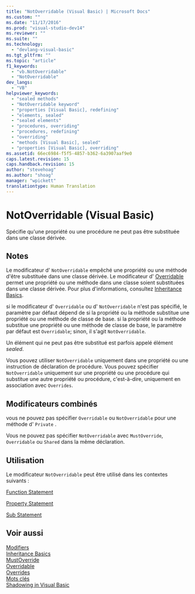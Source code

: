 ```yaml
---
title: "NotOverridable (Visual Basic) | Microsoft Docs"
ms.custom: ""
ms.date: "11/17/2016"
ms.prod: "visual-studio-dev14"
ms.reviewer: ""
ms.suite: ""
ms.technology: 
  - "devlang-visual-basic"
ms.tgt_pltfrm: ""
ms.topic: "article"
f1_keywords: 
  - "vb.NotOverridable"
  - "NotOverridable"
dev_langs: 
  - "VB"
helpviewer_keywords: 
  - "sealed methods"
  - "NotOverridable keyword"
  - "properties [Visual Basic], redefining"
  - "elements, sealed"
  - "sealed elements"
  - "procedures, overriding"
  - "procedures, redefining"
  - "overriding"
  - "methods [Visual Basic], sealed"
  - "properties [Visual Basic], overriding"
ms.assetid: 66ec6984-f5f5-4857-b362-6a3907aaf9e0
caps.latest.revision: 15
caps.handback.revision: 15
author: "stevehoag"
ms.author: "shoag"
manager: "wpickett"
translationtype: Human Translation
---
```

# NotOverridable (Visual Basic)
Spécifie qu'une propriété ou une procédure ne peut pas être substituée dans une classe dérivée.  
  
## Notes  
 Le modificateur d' `NotOverridable` empêché une propriété ou une méthode d'être substituée dans une classe dérivée.  Le modificateur d' [Overridable](../../../visual-basic/language-reference/modifiers/overridable.md) permet une propriété ou une méthode dans une classe soient substituées dans une classe dérivée.  Pour plus d'informations, consultez [Inheritance Basics](../../../visual-basic/programming-guide/language-features/objects-and-classes/inheritance-basics.md).  
  
 si le modificateur d' `Overridable` ou d' `NotOverridable` n'est pas spécifié, le paramètre par défaut dépend de si la propriété ou la méthode substitue une propriété ou une méthode de classe de base.  si la propriété ou la méthode substitue une propriété ou une méthode de classe de base, le paramètre par défaut est `Overridable`; sinon, il s'agit `NotOverridable`.  
  
 Un élément qui ne peut pas être substitué est parfois appelé élément *sealed*.  
  
 Vous pouvez utiliser `NotOverridable` uniquement dans une propriété ou une instruction de déclaration de procédure.  Vous pouvez spécifier `NotOverridable` uniquement sur une propriété ou une procédure qui substitue une autre propriété ou procédure, c'est\-à\-dire, uniquement en association avec `Overrides`.  
  
## Modificateurs combinés  
 vous ne pouvez pas spécifier `Overridable` ou `NotOverridable` pour une méthode d' `Private` .  
  
 Vous ne pouvez pas spécifier `NotOverridable` avec `MustOverride`, `Overridable` ou `Shared` dans la même déclaration.  
  
## Utilisation  
 Le modificateur `NotOverridable` peut être utilisé dans les contextes suivants :  
  
 [Function Statement](../../../visual-basic/language-reference/statements/function-statement.md)  
  
 [Property Statement](../../../visual-basic/language-reference/statements/property-statement.md)  
  
 [Sub Statement](../../../visual-basic/language-reference/statements/sub-statement.md)  
  
## Voir aussi  
 [Modifiers](../../../visual-basic/language-reference/modifiers/index.md)   
 [Inheritance Basics](../../../visual-basic/programming-guide/language-features/objects-and-classes/inheritance-basics.md)   
 [MustOverride](../../../visual-basic/language-reference/modifiers/mustoverride.md)   
 [Overridable](../../../visual-basic/language-reference/modifiers/overridable.md)   
 [Overrides](../../../visual-basic/language-reference/modifiers/overrides.md)   
 [Mots clés](../../../visual-basic/language-reference/keywords/index.md)   
 [Shadowing in Visual Basic](../../../visual-basic/programming-guide/language-features/declared-elements/shadowing.md)